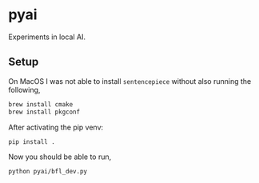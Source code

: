 # pyai

Experiments in local AI.

## Setup

On MacOS I was not able to install `sentencepiece` without also running the
following,

```sh
brew install cmake
brew install pkgconf
```

After activating the pip venv:

```sh
pip install .
```

Now you should be able to run,

```sh
python pyai/bfl_dev.py
```
